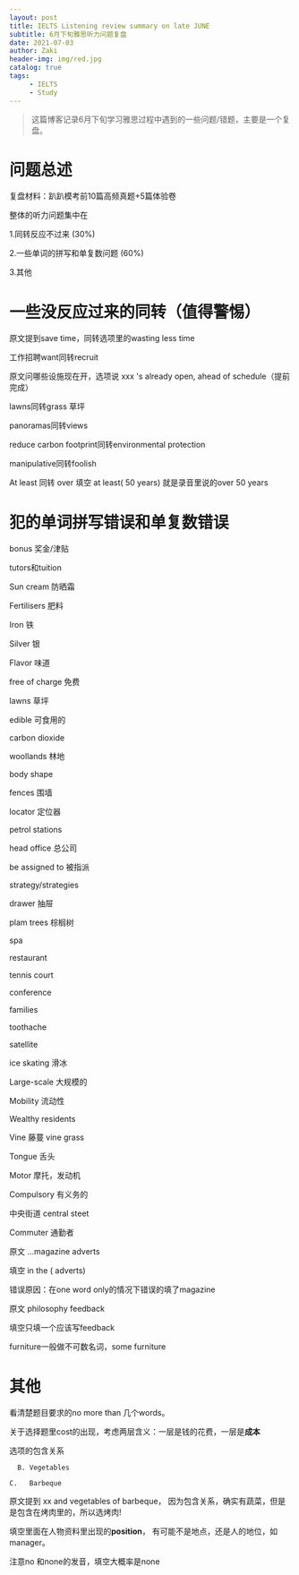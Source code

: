 ```yaml
---
layout: post
title: IELTS Listening review summary on late JUNE
subtitle: 6月下旬雅思听力问题复盘
date: 2021-07-03
author: Zaki
header-img: img/red.jpg
catalog: true
tags:
     - IELTS
     - Study
---
```


> 这篇博客记录6月下旬学习雅思过程中遇到的一些问题/错题，主要是一个复盘。

# 问题总述

复盘材料：趴趴模考前10篇高频真题+5篇体验卷

整体的听力问题集中在 

1.同转反应不过来 (30%)

2.一些单词的拼写和单复数问题 (60%)

3.其他


# 一些没反应过来的同转（值得警惕）

原文提到save time，同转选项里的wasting less time

工作招聘want同转recruit

原文问哪些设施现在开，选项说 xxx 's already open, ahead of schedule（提前完成）

lawns同转grass 草坪

panoramas同转views

reduce carbon footprint同转environmental protection

manipulative同转foolish

At least 同转 over  填空 at least( 50 years) 就是录音里说的over 50 years


# 犯的单词拼写错误和单复数错误

bonus 奖金/津贴

tutors和tuition

Sun cream 防晒霜

Fertilisers 肥料

Iron  铁

Silver 银

Flavor 味道

free of charge 免费

lawns 草坪

edible 可食用的

carbon dioxide

woollands 林地

body shape

fences 围墙

locator 定位器

petrol stations

head office 总公司

be assigned to 被指派

strategy/strategies

drawer 抽屉

plam trees 棕榈树

spa

restaurant

tennis court

conference

families

toothache

satellite

ice skating 滑冰

Large-scale 大规模的

Mobility 流动性

Wealthy residents

Vine 藤蔓  vine grass

Tongue 舌头

Motor 摩托，发动机

Compulsory 有义务的

中央街道 central steet

Commuter 通勤者



原文 ...magazine adverts

填空 in the ( adverts)

错误原因：在one word only的情况下错误的填了magazine



原文 philosophy feedback

填空只填一个应该写feedback



furniture一般做不可数名词，some furniture

# 其他

看清楚题目要求的no more than 几个words。


关于选择题里cost的出现，考虑两层含义：一层是钱的花费，一层是<strong>成本</strong>


选项的包含关系

	  B. Vegetables
  
    C.   Barbeque
  
  
原文提到 xx and vegetables of barbeque， 因为包含关系，确实有蔬菜，但是是包含在烤肉里的，所以选烤肉!


填空里面在人物资料里出现的<strong>position</strong>， 有可能不是地点，还是人的地位，如 manager。


注意no 和none的发音，填空大概率是none






